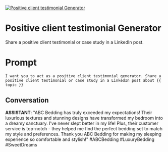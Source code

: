 
[![Positive client testimonial Generator](https://flow-prompt-covers.s3.us-west-1.amazonaws.com/icon/abstract/abs_6.png)]()
# Positive client testimonial Generator 
Share a positive client testimonial or case study in a LinkedIn post.

# Prompt

```
I want you to act as a positive client testimonial generator. Share a positive client testimonial or case study in a LinkedIn post about {{ topic }}

```

## Conversation

**ASSISTANT**: "ABC Bedding has truly exceeded my expectations! Their luxurious textures and stunning designs have transformed my bedroom into a dreamy sanctuary. I've never slept better in my life! Plus, their customer service is top-notch - they helped me find the perfect bedding set to match my style and preferences. Thank you ABC Bedding for making my sleeping experience so comfortable and stylish!" #ABCBedding #LuxuryBedding #SweetDreams


